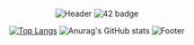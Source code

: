 <div align="center">

![Header](https://capsule-render.vercel.app/api?type=waving&color=507EA4&height=130&section=header)
![42 badge](https://img.shields.io/badge/42SEOUL-black?style=plastic&logo=42)

[![Top Langs](https://github-readme-stats-git-masterrstaa-rickstaa.vercel.app/api/top-langs/?username=numerical43&layout=compact&theme=buefy)](https://github.com/anuraghazra/github-readme-stats)  ![Anurag's GitHub stats](https://github-readme-stats-git-masterrstaa-rickstaa.vercel.app/api?username=numerical43&show_icons=true&theme=buefy)
![Footer](https://capsule-render.vercel.app/api?type=waving&color=507EA4&height=130&section=footer)
</div>